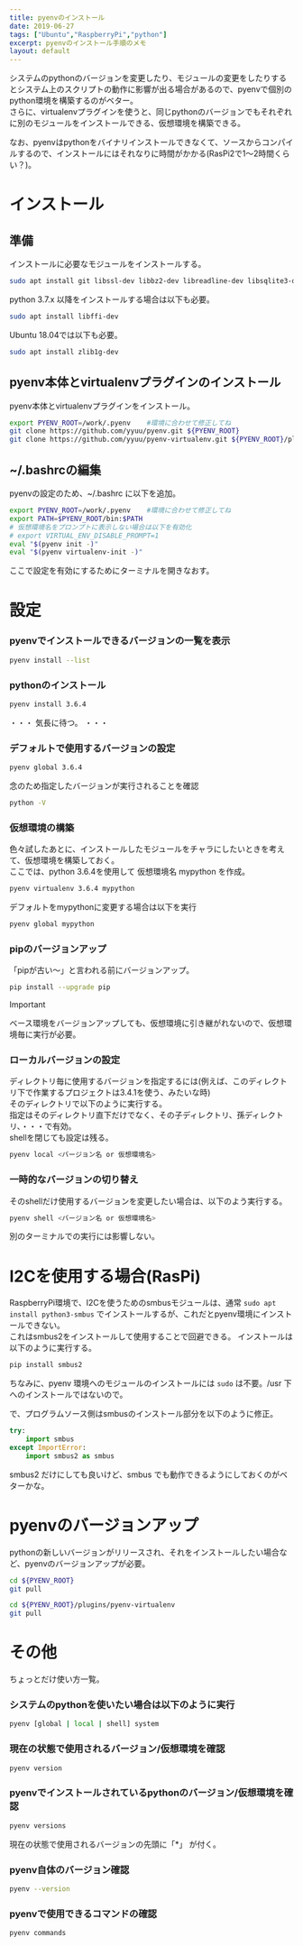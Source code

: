 ```yaml
---
title: pyenvのインストール
date: 2019-06-27
tags: ["Ubuntu","RaspberryPi","python"]
excerpt: pyenvのインストール手順のメモ
layout: default
---
```


システムのpythonのバージョンを変更したり、モジュールの変更をしたりするとシステム上のスクリプトの動作に影響が出る場合があるので、pyenvで個別のpython環境を構築するのがベター。  
さらに、virtualenvプラグインを使うと、同じpythonのバージョンでもそれぞれに別のモジュールをインストールできる、仮想環境を構築できる。

なお、pyenvはpythonをバイナリインストールできなくて、ソースからコンパイルするので、インストールにはそれなりに時間がかかる(RasPi2で1～2時間くらい？)。

# インストール

## 準備

インストールに必要なモジュールをインストールする。
```bash
sudo apt install git libssl-dev libbz2-dev libreadline-dev libsqlite3-dev
```

python 3.7.x 以降をインストールする場合は以下も必要。
```bash
sudo apt install libffi-dev
```

Ubuntu 18.04では以下も必要。
```bash
sudo apt install zlib1g-dev 
```

## pyenv本体とvirtualenvプラグインのインストール

pyenv本体とvirtualenvプラグインをインストール。
```bash
export PYENV_ROOT=/work/.pyenv    #環境に合わせて修正してね
git clone https://github.com/yyuu/pyenv.git ${PYENV_ROOT}
git clone https://github.com/yyuu/pyenv-virtualenv.git ${PYENV_ROOT}/plugins/pyenv-virtualenv
```

## ~/.bashrcの編集

pyenvの設定のため、~/.bashrc に以下を追加。
```bash
export PYENV_ROOT=/work/.pyenv    #環境に合わせて修正してね
export PATH=$PYENV_ROOT/bin:$PATH
# 仮想環境名をプロンプトに表示しない場合は以下を有効化
# export VIRTUAL_ENV_DISABLE_PROMPT=1
eval "$(pyenv init -)"
eval "$(pyenv virtualenv-init -)"
```

ここで設定を有効にするためにターミナルを開きなおす。

# 設定

### pyenvでインストールできるバージョンの一覧を表示
```bash
pyenv install --list 
```

### pythonのインストール

```bash
pyenv install 3.6.4
```

・・・ 気長に待つ。 ・・・  


### デフォルトで使用するバージョンの設定

```bash
pyenv global 3.6.4
```
念のため指定したバージョンが実行されることを確認
```bash
python -V
```

### 仮想環境の構築

色々試したあとに、インストールしたモジュールをチャラにしたいときを考えて、仮想環境を構築しておく。  
ここでは、python 3.6.4を使用して 仮想環境名 mypython を作成。  
```bash
pyenv virtualenv 3.6.4 mypython
```

デフォルトをmypythonに変更する場合は以下を実行
```bash
pyenv global mypython
```


### pipのバージョンアップ

「pipが古い～」と言われる前にバージョンアップ。  
```bash
pip install --upgrade pip
```
> [!IMPORTANT]
> ベース環境をバージョンアップしても、仮想環境に引き継がれないので、仮想環境毎に実行が必要。  
### ローカルバージョンの設定

ディレクトリ毎に使用するバージョンを指定するには(例えば、このディレクトリ下で作業するプロジェクトは3.4.1を使う、みたいな時)  
そのディレクトリで以下のように実行する。  
指定はそのディレクトリ直下だけでなく、その子ディレクトリ、孫ディレクトリ、・・・で有効。  
shellを閉じても設定は残る。  

```bash
pyenv local <バージョン名 or 仮想環境名>
```

### 一時的なバージョンの切り替え

そのshellだけ使用するバージョンを変更したい場合は、以下のよう実行する。
```bash
pyenv shell <バージョン名 or 仮想環境名>
```
別のターミナルでの実行には影響しない。  


# I2Cを使用する場合(RasPi) 

RaspberryPi環境で、I2Cを使うためのsmbusモジュールは、通常 `sudo apt install python3-smbus` でインストールするが、これだとpyenv環境にインストールできない。  
これはsmbus2をインストールして使用することで回避できる。
インストールは以下のように実行する。
```bash
pip install smbus2
```
ちなみに、pyenv 環境へのモジュールのインストールには `sudo` は不要。/usr 下へのインストールではないので。

で、プログラムソース側はsmbusのインストール部分を以下のように修正。
```python
try:
    import smbus
except ImportError:
    import smbus2 as smbus
```

smbus2 だけにしても良いけど、smbus でも動作できるようにしておくのがベターかな。



# pyenvのバージョンアップ

pythonの新しいバージョンがリリースされ、それをインストールしたい場合など、pyenvのバージョンアップが必要。  

```bash
cd ${PYENV_ROOT}
git pull

cd ${PYENV_ROOT}/plugins/pyenv-virtualenv
git pull
```

# その他

ちょっとだけ使い方一覧。  

### システムのpythonを使いたい場合は以下のように実行
```bash
pyenv [global | local | shell] system
```

### 現在の状態で使用されるバージョン/仮想環境を確認
```bash
pyenv version
```

### pyenvでインストールされているpythonのバージョン/仮想環境を確認
```bash
pyenv versions 
```
現在の状態で使用されるバージョンの先頭に「*」 が付く。

### pyenv自体のバージョン確認
```bash
pyenv --version
```

### pyenvで使用できるコマンドの確認
```bash
pyenv commands
```

